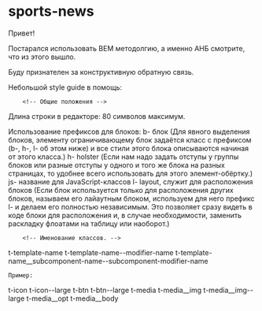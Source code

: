 # sports-news

Привет! 

Постарался использовать BEM методолгию, а именно АНБ смотрите, что из этого вышло.

Буду признателен за конструктивную обратную связь.

Небольшой style guide в помощь: 

		<!-- Общие положения -->
Длина строки в редакторе: 80 символов максимум.

Использование префиксов для блоков: 
	 b- блок (Для явного выделения блоков, элементу ограничивающему блок задаётся 
класс с префиксом (b-, h-, l- об этом ниже) и все стили этого блока описываются 
начиная от этого класса.)
	 h- holster (Если нам надо задать отступы у группы блоков или разные отступы 
у одного и того же блока на разных страницах, то удобнее всего использовать для этого 
элемент-обёртку.)
	 js- название для JavaScript-классов
l- layout, служит для расположения блоков (Если блок используется только для 
расположения других блоков, называем его лайаутным блоком, используем для него 
префикс l- и делаем его полностью независимым. Это позволяет сразу видеть в коде 
блоки для расположения и, в случае необходимости, заменить раскладку флоатами на 
таблицу или наоборот.)
		
		<!-- Именование классов. -->
 t-template-name 
 t-template-name--modifier-name
 t-template-name__subcomponent-name--subcomponent-modifier-name

	Пример:
 t-icon
 t-icon--large
 t-btn
 t-btn--large
 t-media
 t-media__img
 t-media__img--large
 t-media__opt
 t-media__body
